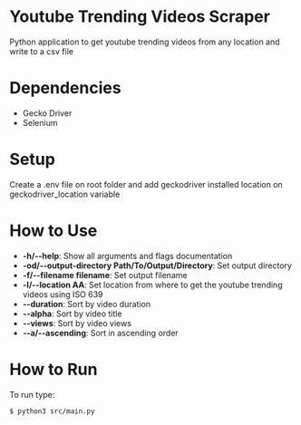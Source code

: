 # Youtube Trending Videos Scraper
Python application to get youtube trending videos from any location and write to a csv file

# Dependencies
- Gecko Driver<br/>
- Selenium<br/>

# Setup
Create a .env file on root folder and add geckodriver installed location on geckodriver_location variable

# How to Use
 - **-h/--help**: Show all arguments and flags documentation
 - **-od/--output-directory Path/To/Output/Directory**: Set output directory
 - **-f/--filename filename**: Set output filename
 - **-l/--location AA**: Set location from where to get the youtube trending videos using ISO 639
 - **--duration**: Sort by video duration
 - **--alpha**: Sort by video title
 - **--views**: Sort by video views
 - **--a/--ascending**: Sort in ascending order

# How to Run
To run type:
```
$ python3 src/main.py
```

